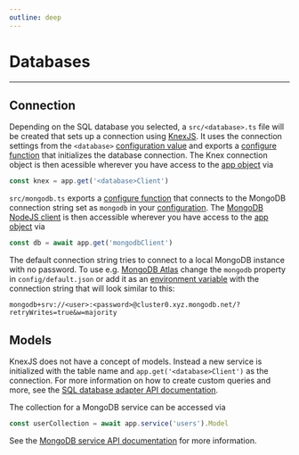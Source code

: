```yaml
---
outline: deep
---
```


# Databases

<hr/>
<DatabaseSelect />

## Connection

<DatabaseBlock global-id="sql">

Depending on the SQL database you selected, a `src/<database>.ts` file will be created that sets up a connection using [KnexJS](../../api/databases/knex.md). It uses the connection settings from the `<database>` [configuration value](./config.md#app-configuration) and exports a [configure function](./application.md#configure-functions) that initializes the database connection. The Knex connection object is then acessible wherever you have access to the [app object](./application.md) via

```ts
const knex = app.get('<database>Client')
```

</DatabaseBlock>

<DatabaseBlock global-id="mongodb">

`src/mongodb.ts` exports a [configure function](./application.md#configure-functions) that connects to the MongoDB connection string set as `mongodb` in your [configuration](./configuration.md#app-configuration). The [MongoDB NodeJS client](https://www.mongodb.com/languages/mongodb-with-nodejs) is then accessible wherever you have access to the [app object](./application.md) via

```ts
const db = await app.get('mongodbClient')
```

The default connection string tries to connect to a local MongoDB instance with no password. To use e.g. [MongoDB Atlas](https://www.mongodb.com/cloud) change the `mongodb` property in `config/default.json` or add it as an [environment variable](./configuration.md#environment-variables) with the connection string that will look similar to this:

```
mongodb+srv://<user>:<password>@cluster0.xyz.mongodb.net/?retryWrites=true&w=majority
```

</DatabaseBlock>

## Models

<DatabaseBlock global-id="sql">

KnexJS does not have a concept of models. Instead a new service is initialized with the table name and `app.get('<database>Client')` as the connection. For more information on how to create custom queries and more, see the [SQL database adapter API documentation](../../api/databases/knex.md).

</DatabaseBlock>

<DatabaseBlock global-id="mongodb">

The collection for a MongoDB service can be accessed via

```ts
const userCollection = await app.service('users').Model
```

See the [MongoDB service API documentation](../../api/databases/mongodb.md) for more information.

</DatabaseBlock>
